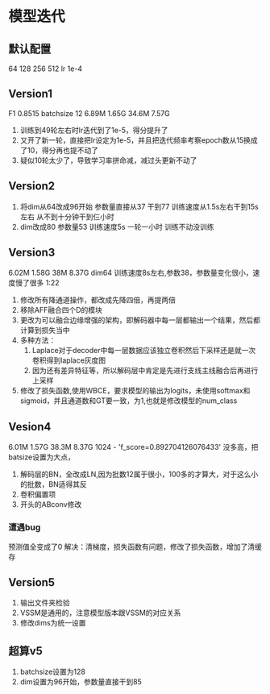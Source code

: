 # 模型迭代
## 默认配置
64 128 256 512
lr 1e-4

## Version1
F1 0.8515
batchsize 12 
6.89M  1.65G
34.6M  7.57G
1. 训练到49轮左右时lr迭代到了1e-5，得分提升了
2. 又开了新一轮，直接把lr设定为1e-5，并且把迭代频率考察epoch数从15换成了10，得分再也提不动了
3. 疑似10轮太少了，导致学习率拼命减，减过头更新不动了

## Version2
1. 将dim从64改成96开始
参数量直接从37 干到77
训练速度从1.5s左右干到15s左右
从不到十分钟干到仨小时
2. dim改成80
参数量53
训练速度5s 一轮一小时 训练不动没训练

## Version3
6.02M  1.58G
38M    8.37G
dim64 训练速度8s左右,参数38，参数量变化很小，速度慢了很多 1:22
1. 修改所有降通道操作，都改成先降四倍，再提两倍
2. 移除AFF融合四个D的模块
3. 更改为可以融合边缘增强的架构，即解码器中每一层都输出一个结果，然后都计算到损失当中
4. 多种方法：
   1. Laplace对于decoder中每一层数据应该独立卷积然后下采样还是就一次卷积得到laplace灰度图
   2. 因为还有差异特征等，所以解码层中肯定是先进行支线主线融合后再进行上采样
5. 修改了损失函数,使用WBCE，要求模型的输出为logits，未使用softmax和sigmoid，并且通道数和GT要一致，为1,也就是修改模型的num_class

## Vesion4
6.01M  1.57G
38.3M  8.37G
1024 - 'f_score=0.892704126076433'
没多高，把batsize设置为大点，
1.  解码层的BN，全改成LN,因为批数12属于很小，100多的才算大，对于这么小的批数，BN适得其反
2.  卷积偏置项
3.  开头的ABconv修改
### 遭遇bug
预测值全变成了0
解决：清梯度，损失函数有问题，修改了损失函数，增加了清缓存

## Version5
1. 输出文件夹检验
2. VSSM是通用的，注意模型版本跟VSSM的对应关系
3. 修改dims为统一设置

## 超算v5
1. batchsize设置为128
2. dim设置为96开始，参数量直接干到85